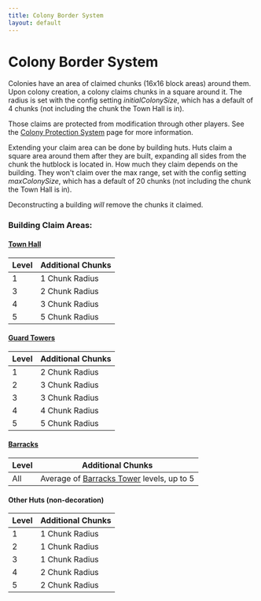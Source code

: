 ```yaml
---
title: Colony Border System
layout: default
---
```

# Colony Border System

Colonies have an area of claimed chunks (16x16 block areas) around them. Upon colony creation, a colony claims chunks in a square around it. The radius is set with the config setting *initialColonySize*, which has a default of 4 chunks (not including the chunk the Town Hall is in).

Those claims are protected from modification through other players. See the [Colony Protection System](../../source/systems/protection) page for more information.

Extending your claim area can be done by building huts. Huts claim a square area around them after they are built, expanding all sides from the chunk the hutblock is located in. How much they claim depends on the building. They won't claim over the max range, set with the config setting *maxColonySize*, which has a default of 20 chunks (not including the chunk the Town Hall is in). 

Deconstructing a building *will* remove the chunks it claimed.

### Building Claim Areas:

#### [Town Hall](../../source/buildings/townhall)

| Level | Additional Chunks |
| ----  | ----------------- |
| 1     |  1 Chunk Radius   |
| 3     |  2 Chunk Radius   |
| 4     |  3 Chunk Radius   |
| 5     |  5 Chunk Radius   |

#### [Guard Towers](../../source/buildings/guardtower)

| Level | Additional Chunks |
| ----- | ----------------- |
| 1     | 2 Chunk Radius    |
| 2     | 3 Chunk Radius    |
| 3     | 3 Chunk Radius    |
| 4     | 4 Chunk Radius    |
| 5     | 5 Chunk Radius    |

#### [Barracks](../../source/buildings/barracks)

| Level | Additional Chunks                                                                 |
| ----- | --------------------------------------------------------------------------------- |
| All   | Average of [Barracks Tower](../../source/buildings/barrackstower) levels, up to 5 |

#### Other Huts (non-decoration)

| Level | Additional Chunks |
| ----- | ----------------- |
| 1     | 1 Chunk Radius    |
| 2     | 1 Chunk Radius    |
| 3     | 1 Chunk Radius    |
| 4     | 2 Chunk Radius    |
| 5     | 2 Chunk Radius    |
